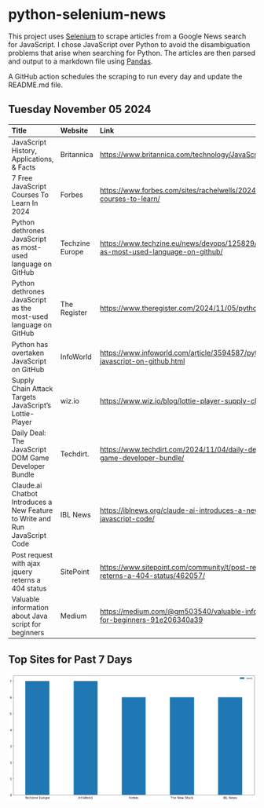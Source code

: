 # python-selenium-news

This project uses [Selenium](https://www.seleniumhq.org/) to scrape articles from a Google News search for JavaScript.
I chose JavaScript over Python to avoid the disambiguation problems that arise when searching for Python.
The articles are then parsed and output to a markdown file using [Pandas](https://pandas.pydata.org/).

A GitHub action schedules the scraping to run every day and update the README.md file.

## Tuesday November 05 2024


| Title                                                                       | Website         | Link                                                                                                    |
|:----------------------------------------------------------------------------|:----------------|:--------------------------------------------------------------------------------------------------------|
| JavaScript  History, Applications, & Facts                                  | Britannica      | https://www.britannica.com/technology/JavaScript                                                        |
| 7 Free JavaScript Courses To Learn In 2024                                  | Forbes          | https://www.forbes.com/sites/rachelwells/2024/10/30/free-javascript-courses-to-learn/                   |
| Python dethrones JavaScript as most-used language on GitHub                 | Techzine Europe | https://www.techzine.eu/news/devops/125829/python-dethrones-javascript-as-most-used-language-on-github/ |
| Python dethrones JavaScript as the most-used language on GitHub             | The Register    | https://www.theregister.com/2024/11/05/python_dethrones_javascript_github/                              |
| Python has overtaken JavaScript on GitHub                                   | InfoWorld       | https://www.infoworld.com/article/3594587/python-has-overtaken-javascript-on-github.html                |
| Supply Chain Attack Targets JavaScript’s Lottie-Player                      | wiz.io          | https://www.wiz.io/blog/lottie-player-supply-chain-attack                                               |
| Daily Deal: The JavaScript DOM Game Developer Bundle                        | Techdirt.       | https://www.techdirt.com/2024/11/04/daily-deal-the-javascript-dom-game-developer-bundle/                |
| Claude.ai Chatbot Introduces a New Feature to Write and Run JavaScript Code | IBL News        | https://iblnews.org/claude-ai-introduces-a-new-feature-to-write-and-run-javascript-code/                |
| Post request with ajax jquery reterns a 404 status                          | SitePoint       | https://www.sitepoint.com/community/t/post-request-with-ajax-jquery-reterns-a-404-status/462057/        |
| Valuable information about Java script for beginners                        | Medium          | https://medium.com/@gm503540/valuable-information-about-java-script-for-beginners-91e206340a39          |
## Top Sites for Past 7 Days

![Graph of Top Sites](https://raw.githubusercontent.com/dan-mba/python-selenium-news/main/last-week.png)
